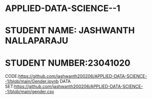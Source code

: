 # APPLIED-DATA-SCIENCE--1
# STUDENT NAME: JASHWANTH NALLAPARAJU
# STUDENT NUMBER:23041020
CODE:https://github.com/jashwanth200206/APPLIED-DATA-SCIENCE--1/blob/main/Gender.ipynb
DATA SET:https://github.com/jashwanth200206/APPLIED-DATA-SCIENCE--1/blob/main/gender.csv
